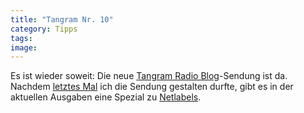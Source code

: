 ```yaml
---
title: "Tangram Nr. 10"
category: Tipps
tags: 
image: 
---
```


Es ist wieder soweit: Die neue [Tangram Radio Blog](http://www.tangramradioblog.de.be/)-Sendung ist da. Nachdem [letztes Mal](http://www.misantropolis.de/2007/09/tangram-radio-blog-neu-und-mit-mir) ich die Sendung gestalten durfte, gibt es in der aktuellen Ausgaben eine Spezial zu [Netlabels](http://en.wikipedia.org/wiki/Netlabel).